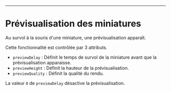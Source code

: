 ---
# Prévisualisation des miniatures

Au survol à la souris d'une miniature, une prévisualisation apparaît.

Cette fonctionnalité est contrôlée par 3 attributs.

 - `previewDelay` : Définit le temps de survol de la miniature avant que la prévisualisation apparaisse.
 - `previewHeight` : Définit la hauteur de la prévisualisation.
 - `previewQuality` : Définit la qualité du rendu.
   
La valeur `0` de `previewDelay` désactive la prévisualisation.

